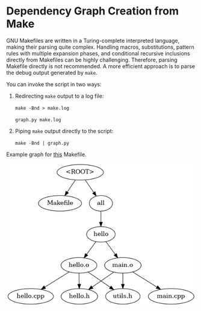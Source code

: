 # Dependency Graph Creation from Make

GNU Makefiles are written in a Turing-complete interpreted language, making their parsing quite complex. Handling macros, substitutions, pattern rules with multiple expansion phases, and conditional recursive inclusions directly from Makefiles can be highly challenging. Therefore, parsing Makefile directly is not recommended. A more efficient approach is to parse the debug output generated by `make`.

You can invoke the script in two ways:

1. Redirecting `make` output to a log file:

    `make -Bnd > make.log`

    `graph.py make.log`

2. Piping `make` output directly to the script:

    `make -Bnd | graph.py`

Example graph for [this](test_3/Makefile) Makefile.

![example.png](example.png)
